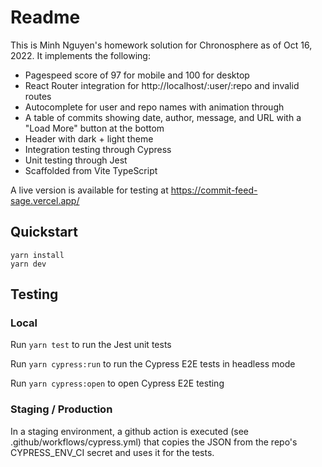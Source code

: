 # Readme

This is Minh Nguyen's homework solution for Chronosphere
as of Oct 16, 2022. It implements the following:

- Pagespeed score of 97 for mobile and 100 for desktop
- React Router integration for http://localhost/:user/:repo
and invalid routes
- Autocomplete for user and repo names with animation through
- A table of commits showing date, author, message, and URL
with a "Load More" button at the bottom
- Header with dark + light theme
- Integration testing through Cypress
- Unit testing through Jest
- Scaffolded from Vite TypeScript

A live version is available for testing at https://commit-feed-sage.vercel.app/

## Quickstart

```
yarn install
yarn dev
```

## Testing

### Local

Run `yarn test` to run the Jest unit tests

Run `yarn cypress:run` to run the Cypress E2E tests in headless mode

Run `yarn cypress:open` to open Cypress E2E testing

### Staging / Production

In a staging environment, a github action
is executed (see .github/workflows/cypress.yml)
that copies the JSON from the repo's CYPRESS_ENV_CI
secret and uses it for the tests.